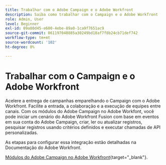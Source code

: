 ```yaml
---
title: Trabalhar com o Adobe Campaign e o Adobe Workfront
description: Saiba como trabalhar com o Campaign e o Adobe Workfront
role: Admin, User
level: Beginner
exl-id: 09a80d45-e600-4ebe-89a0-1ca9f7651ac9
source-git-commit: 061197048885a30249bd18af7f8b24cb71def742
workflow-type: tm+mt
source-wordcount: '102'
ht-degree: 0%

---
```


# Trabalhar com o Campaign e o Adobe Workfront

Acelere a entrega de campanhas emparelhando o Campaign com o Adobe Workfront. Facilite a entrada, a colaboração e a execução de equipes entre canais. Com os módulos do Adobe Campaign no Adobe Workfont, você pode iniciar um cenário do Adobe Workfront Fusion com base em eventos em sua conta do Adobe Campaign, criar, ler ou atualizar registros, pesquisar registros usando critérios definidos e executar chamadas de API personalizadas.


As etapas para configurar essa integração estão detalhadas na Documentação do Adobe Workfront.


[Módulos do Adobe Campaign no Adobe Workfront](https://experienceleague.adobe.com/docs/workfront/using/adobe-workfront-fusion/fusion-apps-and-modules/adobe-campaign-classic-connector.html?lang=pt-BR){target="_blank"}.
